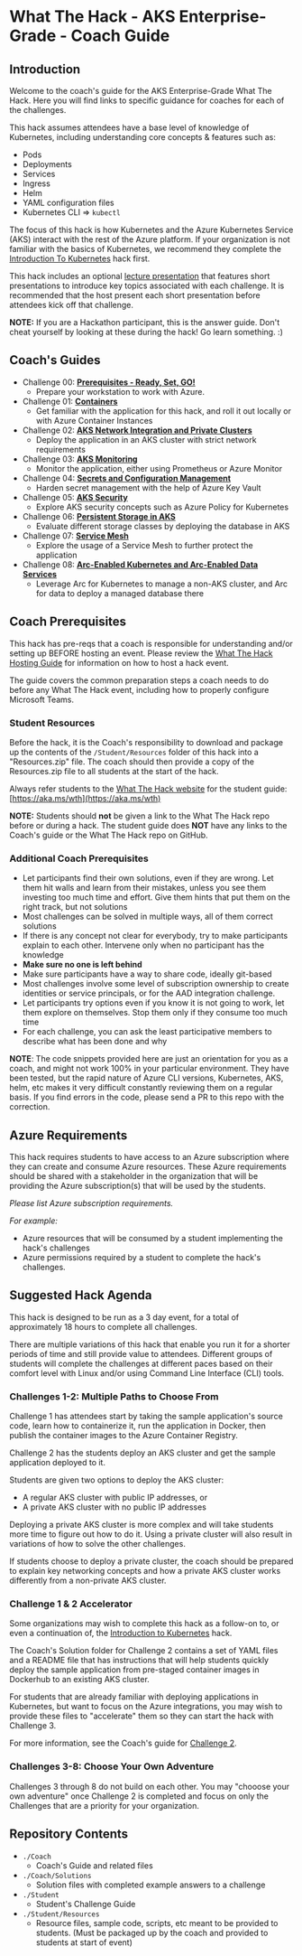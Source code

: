 # What The Hack - AKS Enterprise-Grade - Coach Guide

## Introduction

Welcome to the coach's guide for the AKS Enterprise-Grade What The Hack. Here you will find links to specific guidance for coaches for each of the challenges.

This hack assumes attendees have a base level of knowledge of Kubernetes, including understanding core concepts & features such as:
- Pods
- Deployments
- Services
- Ingress
- Helm
- YAML configuration files
- Kubernetes CLI => `kubectl`

The focus of this hack is how Kubernetes and the Azure Kubernetes Service (AKS) interact with the rest of the Azure platform.  If your organization is not familiar with the basics of Kubernetes, we recommend they complete the [Introduction To Kubernetes](../../001-IntroToKubernetes/) hack first.

This hack includes an optional [lecture presentation](Lectures.pptx?raw=true) that features short presentations to introduce key topics associated with each challenge. It is recommended that the host present each short presentation before attendees kick off that challenge.

**NOTE:** If you are a Hackathon participant, this is the answer guide. Don't cheat yourself by looking at these during the hack! Go learn something. :)

## Coach's Guides

- Challenge 00: **[Prerequisites - Ready, Set, GO!](./Solution-00.md)**
	 - Prepare your workstation to work with Azure.
- Challenge 01: **[Containers](./Solution-01.md)**
	 - Get familiar with the application for this hack, and roll it out locally or with Azure Container Instances
- Challenge 02: **[AKS Network Integration and Private Clusters](./Solution-02.md)**
	 - Deploy the application in an AKS cluster with strict network requirements
- Challenge 03: **[AKS Monitoring](./Solution-03.md)**
	 - Monitor the application, either using Prometheus or Azure Monitor
- Challenge 04: **[Secrets and Configuration Management](./Solution-04.md)**
	 - Harden secret management with the help of Azure Key Vault
- Challenge 05: **[AKS Security](./Solution-05.md)**
	 - Explore AKS security concepts such as Azure Policy for Kubernetes
- Challenge 06: **[Persistent Storage in AKS](./Solution-06.md)**
	 - Evaluate different storage classes by deploying the database in AKS
- Challenge 07: **[Service Mesh](./Solution-07.md)**
	 - Explore the usage of a Service Mesh to further protect the application
- Challenge 08: **[Arc-Enabled Kubernetes and Arc-Enabled Data Services](./Solution-08.md)**
	 - Leverage Arc for Kubernetes to manage a non-AKS cluster, and Arc for data to deploy a managed database there

## Coach Prerequisites

This hack has pre-reqs that a coach is responsible for understanding and/or setting up BEFORE hosting an event. Please review the [What The Hack Hosting Guide](https://aka.ms/wthhost) for information on how to host a hack event.

The guide covers the common preparation steps a coach needs to do before any What The Hack event, including how to properly configure Microsoft Teams.

### Student Resources

Before the hack, it is the Coach's responsibility to download and package up the contents of the `/Student/Resources` folder of this hack into a "Resources.zip" file. The coach should then provide a copy of the Resources.zip file to all students at the start of the hack.

Always refer students to the [What The Hack website](https://aka.ms/wth) for the student guide: [https://aka.ms/wth](https://aka.ms/wth)

**NOTE:** Students should **not** be given a link to the What The Hack repo before or during a hack. The student guide does **NOT** have any links to the Coach's guide or the What The Hack repo on GitHub.

### Additional Coach Prerequisites

* Let participants find their own solutions, even if they are wrong. Let them hit walls and learn from their mistakes, unless you see them investing too much time and effort. Give them hints that put them on the right track, but not solutions
* Most challenges can be solved in multiple ways, all of them correct solutions
* If there is any concept not clear for everybody, try to make participants explain to each other. Intervene only when no participant has the knowledge
* **Make sure no one is left behind**
* Make sure participants have a way to share code, ideally git-based
* Most challenges involve some level of subscription ownership to create identities or service principals, or for the AAD integration challenge.
* Let participants try options even if you know it is not going to work, let them explore on themselves. Stop them only if they consume too much time
* For each challenge, you can ask the least participative members to describe what has been done and why

**NOTE**: The code snippets provided here are just an orientation for you as a coach, and might not work 100% in your particular environment. They have been tested, but the rapid nature of Azure CLI versions, Kubernetes, AKS, helm, etc makes it very difficult constantly reviewing them on a regular basis. If you find errors in the code, please send a PR to this repo with the correction.

## Azure Requirements

This hack requires students to have access to an Azure subscription where they can create and consume Azure resources. These Azure requirements should be shared with a stakeholder in the organization that will be providing the Azure subscription(s) that will be used by the students.

_Please list Azure subscription requirements._

_For example:_

- Azure resources that will be consumed by a student implementing the hack's challenges
- Azure permissions required by a student to complete the hack's challenges.

## Suggested Hack Agenda

This hack is designed to be run as a 3 day event, for a total of approximately 18 hours to complete all challenges. 

There are multiple variations of this hack that enable you run it for a shorter periods of time and still provide value to attendees. Different groups of students will complete the challenges at different paces based on their comfort level with Linux and/or using Command Line Interface (CLI) tools. 

### Challenges 1-2: Multiple Paths to Choose From

Challenge 1 has attendees start by taking the sample application's source code, learn how to containerize it, run the application in Docker, then publish the container images to the Azure Container Registry.

Challenge 2 has the students deploy an AKS cluster and get the sample application deployed to it.

Students are given two options to deploy the AKS cluster:
- A regular AKS cluster with public IP addresses, or 
- A private AKS cluster with no public IP addresses

Deploying a private AKS cluster is more complex and will take students more time to figure out how to do it. Using a private cluster will also result in variations of how to solve the other challenges.

If students choose to deploy a private cluster, the coach should be prepared to explain key networking concepts and how a private AKS cluster works differently from a non-private AKS cluster.

### Challenge 1 & 2 Accelerator

Some organizations may wish to complete this hack as a follow-on to, or even a continuation of, the [Introduction to Kubernetes](../../001-IntroToKubernetes/) hack.

The Coach's Solution folder for Challenge 2 contains a set of YAML files and a README file that has instructions that will help students quickly deploy the sample application from pre-staged container images in Dockerhub to an existing AKS cluster.

For students that are already familiar with deploying applications in Kubernetes, but want to focus on the Azure integrations, you may wish to provide these files to "accelerate" them so they can start the hack with Challenge 3.

For more information, see the Coach's guide for [Challenge 2](Solution-02.md).

### Challenges 3-8: Choose Your Own Adventure

Challenges 3 through 8 do not build on each other. You may "chooose your own adventure" once Challenge 2 is completed and focus on only the Challenges that are a priority for your organization.

## Repository Contents

- `./Coach`
  - Coach's Guide and related files
- `./Coach/Solutions`
  - Solution files with completed example answers to a challenge
- `./Student`
  - Student's Challenge Guide
- `./Student/Resources`
  - Resource files, sample code, scripts, etc meant to be provided to students. (Must be packaged up by the coach and provided to students at start of event)

